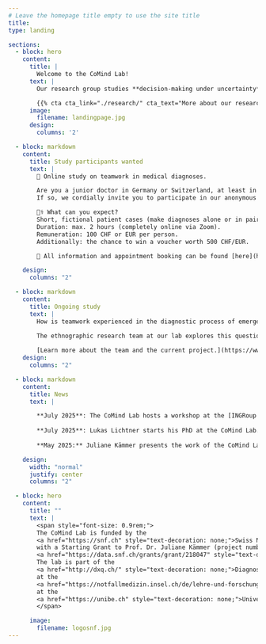 ```yaml
---
# Leave the homepage title empty to use the site title
title:
type: landing

sections:
  - block: hero
    content:
      title: |
        Welcome to the CoMind Lab!
      text: |
        Our research group studies **decision-making under uncertainty**, such as in the emergency room, to gain a clearer understanding of how medical diagnosis and other high-risk decisions can be improved.

        {{% cta cta_link="./research/" cta_text="More about our research" %}}
      image:
        filename: landingpage.jpg
      design:
        columns: '2'

  - block: markdown
    content:
      title: Study participants wanted
      text: |
        🔬 Online study on teamwork in medical diagnoses.

        Are you a junior doctor in Germany or Switzerland, at least in your second year of further training and have at least 12 months of experience in emergency or internal medicine?
        If so, we cordially invite you to participate in our anonymous online study, 'Influence of teamwork on medical diagnoses'!

        👩⚕️ What can you expect?
        Short, fictional patient cases (make diagnoses alone or in pairs).
        Duration: max. 2 hours (completely online via Zoom).
        Remuneration: 100 CHF or EUR per person.
        Additionally: the chance to win a voucher worth 500 CHF/EUR.

        📅 All information and appointment booking can be found [here](https://www.soscisurvey.de/studie-diagnoseteam-info/).

    design:
      columns: "2"

  - block: markdown
    content:
      title: Ongoing study
      text: |
        How is teamwork experienced in the diagnostic process of emergency care?  

        The ethnographic research team at our lab explores this question through in-depth observations and interviews in Swiss emergency departments. 
         
        [Learn more about the team and the current project.](https://www.teams-notfall.org/)
    design:
      columns: "2"

  - block: markdown
    content:
      title: News
      text: |

        **July 2025**: The CoMind Lab hosts a workshop at the [INGRoup conference](https://www.ingroup.net/content.aspx?page_id=22&club_id=300815&module_id=670795) in Rotterdam: “Team Research Reimagined: Applying Diverse Perspectives on Team Interactions.”
        
        **July 2025**: Lukas Lichtner starts his PhD at the CoMind Lab.
        
        **May 2025:** Juliane Kämmer presents the work of the CoMind Lab at this year´s ABC workshop in Rome that reunites all former members of the [Center for Adaptive Behavior and Cognition](https://www.mpib-berlin.mpg.de/research/concluded-areas/center-for-adaptive-behavior-and-cognition).

    design:
      width: "normal"  
      justify: center
      columns: "2"

  - block: hero
    content:
      title: ""
      text: |
        <span style="font-size: 0.9rem;">
        The CoMind Lab is funded by the 
        <a href="https://snf.ch" style="text-decoration: none;">Swiss National Science Foundation (SNSF)</a>
        with a Starting Grant to Prof. Dr. Juliane Kämmer (project number 
        <a href="https://data.snf.ch/grants/grant/218047" style="text-decoration: none;">TMSGI1_218047</a>).
        The lab is part of the 
        <a href="http://dxq.ch/" style="text-decoration: none;">Diagnostic Quality Lab</a>
        at the 
        <a href="https://notfallmedizin.insel.ch/de/lehre-und-forschung/forschungsschwerpunkte-und-gruppen/diagnostic-quality-lab" style="text-decoration: none;">Department of Emergency Medicine</a> 
        at the 
        <a href="https://unibe.ch" style="text-decoration: none;">University of Bern</a>, Switzerland.
        </span>

      image:
        filename: logosnf.jpg
---
```

